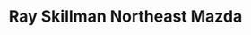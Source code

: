 ---
title: "Ray Skillman Northeast Mazda"
url: /indianapolis/ray-skillman-northeast-mazda/
shop: Autohaus
---